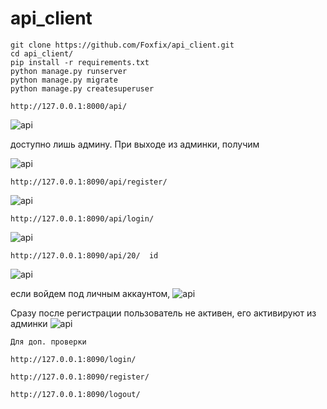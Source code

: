 # api_client
    git clone https://github.com/Foxfix/api_client.git
    cd api_client/
    pip install -r requirements.txt
    python manage.py runserver
    python manage.py migrate
    python manage.py createsuperuser

    http://127.0.0.1:8000/api/  

![api](https://goo.gl/lHXE8U)

доступно лишь админу. При выходе из админки, получим

![api](https://wmpics.pics/di-48SX.png)

    http://127.0.0.1:8090/api/register/

![api](https://wmpics.pics/di-WSHS.png)

    http://127.0.0.1:8090/api/login/
    
![api](https://wmpics.pics/di-SJJR.png)  

    http://127.0.0.1:8090/api/20/  id
    
![api](https://wmpics.pics/di-PL8U.png)

если войдем под личным аккаунтом, 
![api](https://wmpics.pics/di-D4JC.png)

Сразу после регистрации пользователь не активен, его активируют из админки
 ![api](https://wmpics.pics/di-0V5T.png)


    Для доп. проверки

    http://127.0.0.1:8090/login/

    http://127.0.0.1:8090/register/

    http://127.0.0.1:8090/logout/
